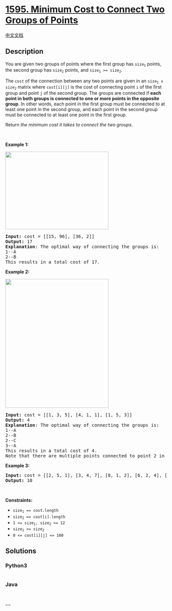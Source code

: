 # [1595. Minimum Cost to Connect Two Groups of Points](https://leetcode.com/problems/minimum-cost-to-connect-two-groups-of-points)

[中文文档](/solution/1500-1599/1595.Minimum%20Cost%20to%20Connect%20Two%20Groups%20of%20Points/README.md)

## Description

<p>You are given two groups of points where the first group has <code>size<sub>1</sub></code> points, the second group has <code>size<sub>2</sub></code> points, and <code>size<sub>1</sub> &gt;= size<sub>2</sub></code>.</p>

<p>The <code>cost</code> of the connection between any two points are given in an <code>size<sub>1</sub> x size<sub>2</sub></code> matrix where <code>cost[i][j]</code> is the cost of connecting point <code>i</code> of the first group and point <code>j</code> of the second group. The groups are connected if <strong>each point in both groups is connected to one or more points in the opposite group</strong>. In other words, each point in the first group must be connected to at least one point in the second group, and each point in the second group must be connected to at least one point in the first group.</p>

<p>Return <em>the minimum cost it takes to connect the two groups</em>.</p>

<p>&nbsp;</p>
<p><strong>Example 1:</strong></p>
<img alt="" src="https://cdn.jsdelivr.net/gh/doocs/leetcode@main/solution/1500-1599/1595.Minimum%20Cost%20to%20Connect%20Two%20Groups%20of%20Points/images/ex1.jpg" style="width: 322px; height: 243px;" />
<pre>
<strong>Input:</strong> cost = [[15, 96], [36, 2]]
<strong>Output:</strong> 17
<strong>Explanation</strong>: The optimal way of connecting the groups is:
1--A
2--B
This results in a total cost of 17.
</pre>

<p><strong>Example 2:</strong></p>
<img alt="" src="https://cdn.jsdelivr.net/gh/doocs/leetcode@main/solution/1500-1599/1595.Minimum%20Cost%20to%20Connect%20Two%20Groups%20of%20Points/images/ex2.jpg" style="width: 322px; height: 403px;" />
<pre>
<strong>Input:</strong> cost = [[1, 3, 5], [4, 1, 1], [1, 5, 3]]
<strong>Output:</strong> 4
<strong>Explanation</strong>: The optimal way of connecting the groups is:
1--A
2--B
2--C
3--A
This results in a total cost of 4.
Note that there are multiple points connected to point 2 in the first group and point A in the second group. This does not matter as there is no limit to the number of points that can be connected. We only care about the minimum total cost.
</pre>

<p><strong>Example 3:</strong></p>

<pre>
<strong>Input:</strong> cost = [[2, 5, 1], [3, 4, 7], [8, 1, 2], [6, 2, 4], [3, 8, 8]]
<strong>Output:</strong> 10
</pre>

<p>&nbsp;</p>
<p><strong>Constraints:</strong></p>

<ul>
	<li><code>size<sub>1</sub> == cost.length</code></li>
	<li><code>size<sub>2</sub> == cost[i].length</code></li>
	<li><code>1 &lt;= size<sub>1</sub>, size<sub>2</sub> &lt;= 12</code></li>
	<li><code>size<sub>1</sub> &gt;= size<sub>2</sub></code></li>
	<li><code>0 &lt;= cost[i][j] &lt;= 100</code></li>
</ul>


## Solutions

<!-- tabs:start -->

### **Python3**

```python

```

### **Java**

```java

```

### **...**

```

```

<!-- tabs:end -->
